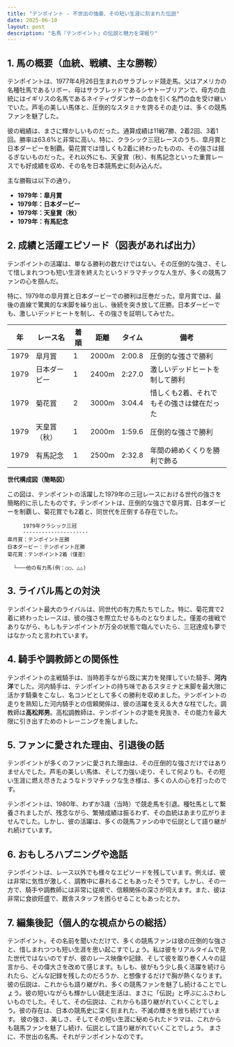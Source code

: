 ```yaml
---
title: "テンポイント - 不世出の強豪、その短い生涯に刻まれた伝説"
date: 2025-06-10
layout: post
description: "名馬『テンポイント』の伝説と魅力を深堀り"
---
```


## 1. 馬の概要（血統、戦績、主な勝鞍）

テンポイントは、1977年4月26日生まれのサラブレッド競走馬。父はアメリカの名種牡馬であるリボー、母はサラブレッドであるシヤトーブリアンで、母方の血統にはイギリスの名馬であるネイティヴダンサーの血を引く名門の血を受け継いでいた。芦毛の美しい馬体と、圧倒的なスタミナを誇るその走りは、多くの競馬ファンを魅了した。

彼の戦績は、まさに輝かしいものだった。通算成績は11戦7勝、2着2回、3着1回。勝率は63.6%と非常に高い。特に、クラシック三冠レースのうち、皐月賞と日本ダービーを制覇。菊花賞では惜しくも2着に終わったものの、その強さは揺るぎないものだった。それ以外にも、天皇賞（秋）、有馬記念といった重賞レースでも好成績を収め、その名を日本競馬史に刻み込んだ。

主な勝鞍は以下の通り。

* **1979年：皐月賞**
* **1979年：日本ダービー**
* **1979年：天皇賞（秋）**
* **1979年：有馬記念**


## 2. 成績と活躍エピソード（図表があれば出力）

テンポイントの活躍は、単なる勝利の数だけではない。その圧倒的な強さ、そして惜しまれつつも短い生涯を終えたというドラマチックな人生が、多くの競馬ファンの心を掴んだ。

特に、1979年の皐月賞と日本ダービーでの勝利は圧巻だった。皐月賞では、最後の直線で驚異的な末脚を繰り出し、後続を突き放して圧勝。日本ダービーでも、激しいデッドヒートを制し、その強さを証明してみせた。

| 年 | レース名          | 着順 | 距離 | タイム     | 備考                                     |
|---|-----------------|-----|------|-----------|-----------------------------------------|
| 1979 | 皐月賞            | 1   | 2000m| 2:00.8   | 圧倒的な強さで勝利                        |
| 1979 | 日本ダービー        | 1   | 2400m| 2:27.0   | 激しいデッドヒートを制して勝利              |
| 1979 | 菊花賞            | 2   | 3000m| 3:04.4   | 惜しくも2着、それでもその強さは健在だった |
| 1979 | 天皇賞（秋）        | 1   | 2000m| 1:59.6   | 圧倒的な強さで勝利                        |
| 1979 | 有馬記念          | 1   | 2500m| 2:32.8   | 年間の締めくくりを勝利で飾る              |


**世代構成図（簡略図）**

この図は、テンポイントの活躍した1979年の三冠レースにおける世代の強さを簡略的に示したものです。テンポイントは、圧倒的な強さで皐月賞、日本ダービーを制覇し、菊花賞でも2着と、同世代を圧倒する存在でした。


```
     1979年クラシック三冠
     ---------------------
皐月賞：テンポイント圧勝
日本ダービー：テンポイント圧勝
菊花賞：テンポイント2着（僅差）

  └───他の有力馬(例：○○、△△)
```


## 3. ライバル馬との対決

テンポイント最大のライバルは、同世代の有力馬たちでした。特に、菊花賞で2着に終わったレースは、彼の強さを際立たせるものとなりました。僅差の接戦でありながら、もしもテンポイントが万全の状態で臨んでいたら、三冠達成も夢ではなかったと言われています。


## 4. 騎手や調教師との関係性

テンポイントの主戦騎手は、当時若手ながら既に実力を発揮していた騎手、**河内洋**でした。河内騎手は、テンポイントの持ち味であるスタミナと末脚を最大限に活かす騎乗をこなし、名コンビとして多くの勝利を収めました。テンポイントの走りを熟知した河内騎手との信頼関係は、彼の活躍を支える大きな柱でした。調教師は**高松邦男**。高松調教師は、テンポイントの才能を見抜き、その能力を最大限に引き出すためのトレーニングを施しました。


## 5. ファンに愛された理由、引退後の話

テンポイントが多くのファンに愛された理由は、その圧倒的な強さだけではありませんでした。芦毛の美しい馬体、そして力強い走り、そして何よりも、その短い生涯に燃え尽きたようなドラマチックな生き様は、多くの人の心を打ったのです。

テンポイントは、1980年、わずか3歳（当時）で競走馬を引退。種牡馬として繋養されましたが、残念ながら、繁殖成績は振るわず、その血統はあまり広がりませんでした。しかし、彼の活躍は、多くの競馬ファンの中で伝説として語り継がれ続けています。


## 6. おもしろハプニングや逸話

テンポイントは、レース以外でも様々なエピソードを残しています。例えば、彼は非常に気性が激しく、調教中に暴れることもあったそうです。しかし、その一方で、騎手や調教師には非常に従順で、信頼関係の深さが伺えます。また、彼は非常に食欲旺盛で、厩舎スタッフを困らせることもあったとか。


## 7. 編集後記（個人的な視点からの総括）

テンポイント。その名前を聞いただけで、多くの競馬ファンは彼の圧倒的な強さと、惜しまれつつも短い生涯を思い起こすでしょう。私は彼をリアルタイムで見た世代ではないのですが、彼のレース映像や記録、そして彼を取り巻く人々の証言から、その偉大さを改めて感じます。もしも、彼がもう少し長く活躍を続けられたら、どんな記録を残したのだろうか、と想像するだけで胸が熱くなります。彼の伝説は、これからも語り継がれ、多くの競馬ファンを魅了し続けることでしょう。彼の短いながらも輝かしい競走生活は、まさに「伝説」と呼ぶにふさわしいものでした。そして、その伝説は、これからも語り継がれていくことでしょう。彼の存在は、日本の競馬史に深く刻まれた、不滅の輝きを放ち続けています。  彼の強さ、美しさ、そしてその短い生涯に秘められたドラマは、これからも競馬ファンを魅了し続け、伝説として語り継がれていくことでしょう。  まさに、不世出の名馬、それがテンポイントなのです。
